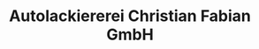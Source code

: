 ---
title: "Autolackiererei Christian Fabian GmbH"
url: /wegberg/autolackiererei-christian-fabian-gmbh/
shop: Autowerkstatt
---